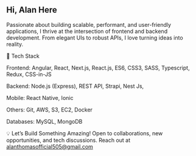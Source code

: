 ## Hi, Alan Here

<!--
**alanthomasdev/alanthomasdev** is a ✨ _special_ ✨ repository because its `README.md` (this file) appears on your GitHub profile.

Here are some ideas to get you started:

- 🔭 I’m currently working on ...
- 🌱 I’m currently learning ...
- 👯 I’m looking to collaborate on ...
- 🤔 I’m looking for help with ...
- 💬 Ask me about ...
- 📫 How to reach me: ...
- 😄 Pronouns: ...
- ⚡ Fun fact: ...
-->


Passionate about building scalable, performant, and user-friendly applications, I thrive at the intersection of frontend and backend development. From elegant UIs to robust APIs, I love turning ideas into reality.

🚀 Tech Stack

Frontend: Angular, React, Next.js, React.js, ES6, CSS3, SASS, Typescript, Redux, CSS-in-JS

Backend: Node.js (Express), REST API, Strapi, Nest Js, 

Mobile: React Native, Ionic

Others: Git, AWS, S3, EC2, Docker

Databases: MySQL, MongoDB

💡 Let’s Build Something Amazing!
Open to collaborations, new opportunities, and tech discussions. Reach out at alanthomasofficial505@gmail.com



